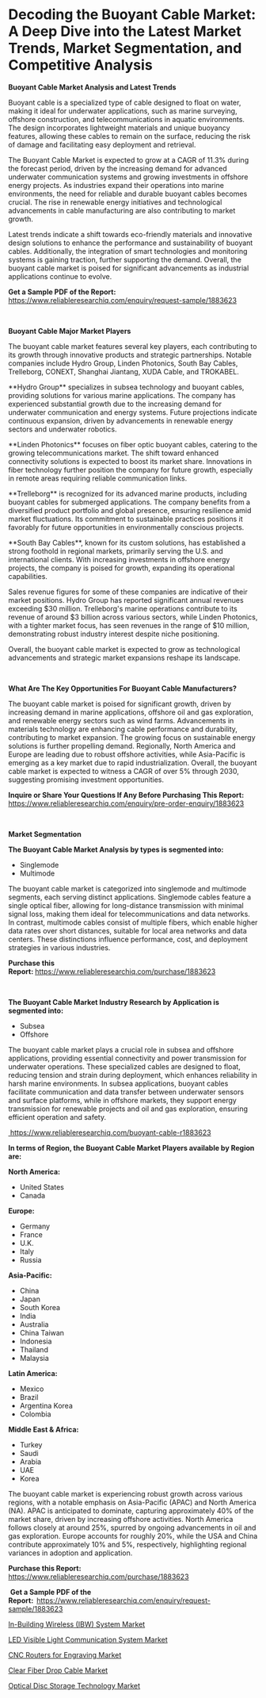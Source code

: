<p><h1>Decoding the Buoyant Cable Market: A Deep Dive into the Latest Market Trends, Market Segmentation, and Competitive Analysis</h1></p><p><strong>Buoyant Cable Market Analysis and Latest Trends</strong></p>
<p><p>Buoyant cable is a specialized type of cable designed to float on water, making it ideal for underwater applications, such as marine surveying, offshore construction, and telecommunications in aquatic environments. The design incorporates lightweight materials and unique buoyancy features, allowing these cables to remain on the surface, reducing the risk of damage and facilitating easy deployment and retrieval.</p><p>The Buoyant Cable Market is expected to grow at a CAGR of 11.3% during the forecast period, driven by the increasing demand for advanced underwater communication systems and growing investments in offshore energy projects. As industries expand their operations into marine environments, the need for reliable and durable buoyant cables becomes crucial. The rise in renewable energy initiatives and technological advancements in cable manufacturing are also contributing to market growth. </p><p>Latest trends indicate a shift towards eco-friendly materials and innovative design solutions to enhance the performance and sustainability of buoyant cables. Additionally, the integration of smart technologies and monitoring systems is gaining traction, further supporting the demand. Overall, the buoyant cable market is poised for significant advancements as industrial applications continue to evolve.</p></p>
<p><strong>Get a Sample PDF of the Report:&nbsp;</strong> <a href="https://www.reliableresearchiq.com/enquiry/request-sample/1883623?utm_campaign=121&utm_medium=2&utm_source=Github&utm_content=ia&utm_term=08042025&utm_id=buoyant-cable">https://www.reliableresearchiq.com/enquiry/request-sample/1883623</a></p>
<p>&nbsp;</p>
<p><strong>Buoyant Cable Major Market Players</strong></p>
<p><p>The buoyant cable market features several key players, each contributing to its growth through innovative products and strategic partnerships. Notable companies include Hydro Group, Linden Photonics, South Bay Cables, Trelleborg, CONEXT, Shanghai Jiantang, XUDA Cable, and TROKABEL.</p><p>**Hydro Group** specializes in subsea technology and buoyant cables, providing solutions for various marine applications. The company has experienced substantial growth due to the increasing demand for underwater communication and energy systems. Future projections indicate continuous expansion, driven by advancements in renewable energy sectors and underwater robotics.</p><p>**Linden Photonics** focuses on fiber optic buoyant cables, catering to the growing telecommunications market. The shift toward enhanced connectivity solutions is expected to boost its market share. Innovations in fiber technology further position the company for future growth, especially in remote areas requiring reliable communication links.</p><p>**Trelleborg** is recognized for its advanced marine products, including buoyant cables for submerged applications. The company benefits from a diversified product portfolio and global presence, ensuring resilience amid market fluctuations. Its commitment to sustainable practices positions it favorably for future opportunities in environmentally conscious projects.</p><p>**South Bay Cables**, known for its custom solutions, has established a strong foothold in regional markets, primarily serving the U.S. and international clients. With increasing investments in offshore energy projects, the company is poised for growth, expanding its operational capabilities.</p><p>Sales revenue figures for some of these companies are indicative of their market positions. Hydro Group has reported significant annual revenues exceeding $30 million. Trelleborg's marine operations contribute to its revenue of around $3 billion across various sectors, while Linden Photonics, with a tighter market focus, has seen revenues in the range of $10 million, demonstrating robust industry interest despite niche positioning.</p><p>Overall, the buoyant cable market is expected to grow as technological advancements and strategic market expansions reshape its landscape.</p></p>
<p>&nbsp;</p>
<p><strong>What Are The Key Opportunities For Buoyant Cable Manufacturers?</strong></p>
<p><p>The buoyant cable market is poised for significant growth, driven by increasing demand in marine applications, offshore oil and gas exploration, and renewable energy sectors such as wind farms. Advancements in materials technology are enhancing cable performance and durability, contributing to market expansion. The growing focus on sustainable energy solutions is further propelling demand. Regionally, North America and Europe are leading due to robust offshore activities, while Asia-Pacific is emerging as a key market due to rapid industrialization. Overall, the buoyant cable market is expected to witness a CAGR of over 5% through 2030, suggesting promising investment opportunities.</p></p>
<p><strong>Inquire or Share Your Questions If Any Before Purchasing This Report:</strong> <a href="https://www.reliableresearchiq.com/enquiry/pre-order-enquiry/1883623?utm_campaign=121&utm_medium=2&utm_source=Github&utm_content=ia&utm_term=08042025&utm_id=buoyant-cable">https://www.reliableresearchiq.com/enquiry/pre-order-enquiry/1883623</a></p>
<p>&nbsp;</p>
<p><strong>Market Segmentation</strong></p>
<p><strong>The Buoyant Cable Market Analysis by types is segmented into:</strong></p>
<p><ul><li>Singlemode</li><li>Multimode</li></ul></p>
<p><p>The buoyant cable market is categorized into singlemode and multimode segments, each serving distinct applications. Singlemode cables feature a single optical fiber, allowing for long-distance transmission with minimal signal loss, making them ideal for telecommunications and data networks. In contrast, multimode cables consist of multiple fibers, which enable higher data rates over short distances, suitable for local area networks and data centers. These distinctions influence performance, cost, and deployment strategies in various industries.</p></p>
<p><strong>Purchase this Report:&nbsp;</strong><a href="https://www.reliableresearchiq.com/purchase/1883623?utm_campaign=121&utm_medium=2&utm_source=Github&utm_content=ia&utm_term=08042025&utm_id=buoyant-cable">https://www.reliableresearchiq.com/purchase/1883623</a></p>
<p>&nbsp;</p>
<p><strong>The Buoyant Cable Market Industry Research by Application is segmented into:</strong></p>
<p><ul><li>Subsea</li><li>Offshore</li></ul></p>
<p><p>The buoyant cable market plays a crucial role in subsea and offshore applications, providing essential connectivity and power transmission for underwater operations. These specialized cables are designed to float, reducing tension and strain during deployment, which enhances reliability in harsh marine environments. In subsea applications, buoyant cables facilitate communication and data transfer between underwater sensors and surface platforms, while in offshore markets, they support energy transmission for renewable projects and oil and gas exploration, ensuring efficient operation and safety.</p></p>
<p><a href="https://www.reliableresearchiq.com/buoyant-cable-r1883623?utm_campaign=121&utm_medium=2&utm_source=Github&utm_content=ia&utm_term=08042025&utm_id=buoyant-cable">&nbsp;https://www.reliableresearchiq.com/buoyant-cable-r1883623</a></p>
<p><strong>In terms of Region, the Buoyant Cable Market Players available by Region are:</strong></p>
<p>
    <p> <strong> North America: </strong>
        <ul>
            <li>United States</li>
            <li>Canada</li>
        </ul>
        </p> 
    <p> <strong> Europe: </strong>
        <ul>
            <li>Germany</li>
            <li>France</li>
            <li>U.K.</li>
            <li>Italy</li>
            <li>Russia</li>
        </ul>
        </p> 
    <p> <strong> Asia-Pacific: </strong>
        <ul>
            <li>China</li>
            <li>Japan</li>
            <li>South Korea</li>
            <li>India</li>
            <li>Australia</li>
            <li>China Taiwan</li>
            <li>Indonesia</li>
            <li>Thailand</li>
            <li>Malaysia</li>
        </ul>
        </p> 
    <p> <strong> Latin America: </strong>
        <ul>
            <li>Mexico</li>
            <li>Brazil</li>
            <li>Argentina Korea</li>
            <li>Colombia</li>
        </ul>
        </p> 
    <p> <strong> Middle East & Africa: </strong>
        <ul>
            <li>Turkey</li>
            <li>Saudi</li>
            <li>Arabia</li>
            <li>UAE</li>
            <li>Korea</li>
        </ul>
    </p>
    </p>
<p><p>The buoyant cable market is experiencing robust growth across various regions, with a notable emphasis on Asia-Pacific (APAC) and North America (NA). APAC is anticipated to dominate, capturing approximately 40% of the market share, driven by increasing offshore activities. North America follows closely at around 25%, spurred by ongoing advancements in oil and gas exploration. Europe accounts for roughly 20%, while the USA and China contribute approximately 10% and 5%, respectively, highlighting regional variances in adoption and application.</p></p>
<p><strong>Purchase this Report: </strong><a href="https://www.reliableresearchiq.com/purchase/1883623?utm_campaign=121&utm_medium=2&utm_source=Github&utm_content=ia&utm_term=08042025&utm_id=buoyant-cable">https://www.reliableresearchiq.com/purchase/1883623</a></p>
<p>&nbsp;<strong>Get a Sample PDF of the Report:&nbsp;&nbsp;</strong><a href="https://www.reliableresearchiq.com/enquiry/request-sample/1883623?utm_campaign=121&utm_medium=2&utm_source=Github&utm_content=ia&utm_term=08042025&utm_id=buoyant-cable">https://www.reliableresearchiq.com/enquiry/request-sample/1883623</a></p>
<p><strong></strong></p>
<p><p><a href="https://github.com/bauldlimle6h/Market-Research-Report-List-1/blob/main/in-building-wireless-ibw-system-market.md?utm_campaign=121&utm_medium=2&utm_source=Github&utm_content=ia&utm_term=08042025&utm_id=buoyant-cable">In-Building Wireless (IBW) System Market</a></p><p><a href="https://github.com/buseknoden2b/Market-Research-Report-List-1/blob/main/led-visible-light-communication-system-market.md?utm_campaign=121&utm_medium=2&utm_source=Github&utm_content=ia&utm_term=08042025&utm_id=buoyant-cable">LED Visible Light Communication System Market</a></p><p><a href="https://github.com/sternymkere4/Market-Research-Report-List-1/blob/main/cnc-routers-for-engraving-market.md?utm_campaign=121&utm_medium=2&utm_source=Github&utm_content=ia&utm_term=08042025&utm_id=buoyant-cable">CNC Routers for Engraving Market</a></p><p><a href="https://github.com/snaikraso/Market-Research-Report-List-1/blob/main/clear-fiber-drop-cable-market.md?utm_campaign=121&utm_medium=2&utm_source=Github&utm_content=ia&utm_term=08042025&utm_id=buoyant-cable">Clear Fiber Drop Cable Market</a></p><p><a href="https://github.com/shimweummul/Market-Research-Report-List-1/blob/main/optical-disc-storage-technology-market.md?utm_campaign=121&utm_medium=2&utm_source=Github&utm_content=ia&utm_term=08042025&utm_id=buoyant-cable">Optical Disc Storage Technology Market</a></p></p>